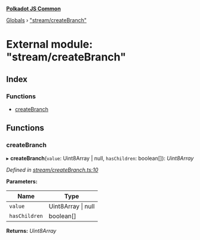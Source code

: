 **[Polkadot JS Common](../README.md)**

[Globals](../globals.md) › ["stream/createBranch"](_stream_createbranch_.md)

# External module: "stream/createBranch"

## Index

### Functions

* [createBranch](_stream_createbranch_.md#createbranch)

## Functions

###  createBranch

▸ **createBranch**(`value`: Uint8Array | null, `hasChildren`: boolean[]): *Uint8Array*

*Defined in [stream/createBranch.ts:10](https://github.com/polkadot-js/common/blob/5e494b7/packages/trie-codec/src/stream/createBranch.ts#L10)*

**Parameters:**

Name | Type |
------ | ------ |
`value` | Uint8Array \| null |
`hasChildren` | boolean[] |

**Returns:** *Uint8Array*